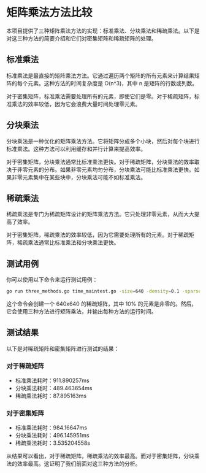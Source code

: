 # 矩阵乘法方法比较

本项目提供了三种矩阵乘法方法的实现：标准乘法、分块乘法和稀疏乘法。以下是对这三种方法的简要介绍和它们对密集矩阵和稀疏矩阵的处理。

## 标准乘法

标准乘法是最直接的矩阵乘法方法。它通过遍历两个矩阵的所有元素来计算结果矩阵的每个元素。这种方法的时间复杂度是 O(n^3)，其中 n 是矩阵的行数或列数。

对于密集矩阵，标准乘法需要处理所有的元素，即使它们是零。对于稀疏矩阵，标准乘法的效率较低，因为它会浪费大量时间处理零元素。

## 分块乘法

分块乘法是一种优化的矩阵乘法方法。它将矩阵分成多个小块，然后对每个块进行标准乘法。这种方法可以利用缓存和并行计算来提高效率。

对于密集矩阵，分块乘法通常比标准乘法更快。对于稀疏矩阵，分块乘法的效率取决于非零元素的分布。如果非零元素均匀分布，分块乘法可能比标准乘法更快。如果非零元素集中在某些块中，分块乘法可能不如标准乘法。

## 稀疏乘法

稀疏乘法是专门为稀疏矩阵设计的矩阵乘法方法。它只处理非零元素，从而大大提高了效率。

对于密集矩阵，稀疏乘法的效率较低，因为它需要处理所有的元素。对于稀疏矩阵，稀疏乘法通常比标准乘法和分块乘法更快。

## 测试用例

你可以使用以下命令来运行测试用例：

```bash
go run three_methods.go time_maintest.go -size=640 -density=0.1 -sparse=true -blockSize=8
```

这个命令会创建一个 640x640 的稀疏矩阵，其中 10% 的元素是非零的。然后，它会使用三种方法进行矩阵乘法，并输出每种方法的运行时间。

## 测试结果

以下是对稀疏矩阵和密集矩阵进行测试的结果：

### 对于稀疏矩阵

 - 标准乘法耗时：911.890257ms
 - 分块乘法耗时：489.463654ms
 - 稀疏乘法耗时：87.895163ms

### 对于密集矩阵

 - 标准乘法耗时：984.16647ms
 - 分块乘法耗时：496.145951ms
 - 稀疏乘法耗时：3.535204558s

从结果可以看出，对于稀疏矩阵，稀疏乘法的效率最高。而对于密集矩阵，分块乘法的效率最高。这证明了我们前面对这三种方法的分析。